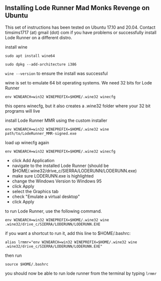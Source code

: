 ## Installing Lode Runner Mad Monks Revenge on Ubuntu

This set of instructions has been tested on Ubuntu 17.10 and 20.04. Contact timsims1717 (at) gmail (dot) com if you have problems or successfully install Lode Runner on a different distro.

install wine

`sudo apt install wine64`

`sudo dpkg --add-architecture i386`

`wine --version` to ensure the install was successful

wine is set to emulate 64 bit operating systems. We need 32 bits for Lode Runner

`env WINEARCH=win32 WINEPREFIX=$HOME/.wine32 winecfg`

this opens winecfg, but it also creates a .wine32 folder where your 32 bit programs will live

install Lode Runner MMR using the custom installer

`env WINEARCH=win32 WINEPREFIX=$HOME/.wine32 wine path/to/LodeRunner_MMR-signed.exe`

load up winecfg again

`env WINEARCH=win32 WINEPREFIX=$HOME/.wine32 winecfg`

* click Add Application
* navigate to the installed Lode Runner (should be $HOME/.wine32/drive_c/SIERRA/LODERUNN/LODERUNN.exe)
* make sure LODERUNN.exe is highlighted
* change the Windows Version to Windows 95
* click Apply
* select the Graphics tab
* check "Emulate a virtual desktop"
* click Apply

to run Lode Runner, use the following command.

`env WINEARCH=win32 WINEPREFIX=$HOME/.wine32 wine .wine32/drive_c/SIERRA/LODERUNN/LODERUNN.EXE`

if you want a shortcut to run it, add this line to $HOME/.bashrc:

`alias lrmmr="env WINEARCH=win32 WINEPREFIX=$HOME/.wine32 wine .wine32/drive_c/SIERRA/LODERUNN/LODERUNN.EXE"`

then run

`source $HOME/.bashrc`

you should now be able to run lode runner from the terminal by typing `lrmmr`
